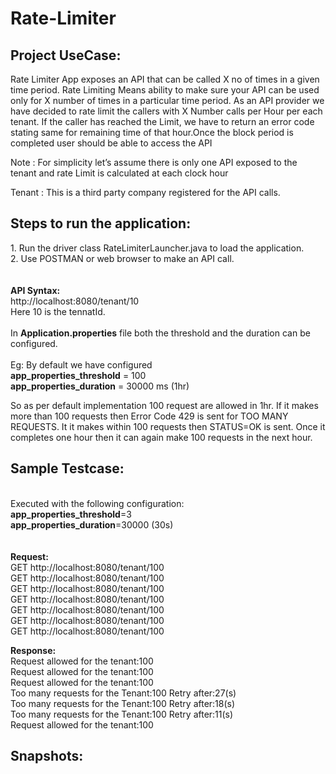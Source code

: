 # Rate-Limiter
<h2>Project UseCase:</h2>
Rate Limiter App exposes an API that can be called X no of times in a given time period. Rate Limiting Means ability to make sure your API can be used only for X number of times in a particular time period.      As an API provider we have decided to rate limit the callers with X Number calls per Hour per each tenant. If the caller has reached the Limit, we have to return an error code stating same for remaining time of that hour.Once the block period is completed user should be able to access the API         

Note : For simplicity let’s assume there is only one API exposed to the tenant and rate Limit is calculated at each clock hour          

Tenant : This is a third party company registered for the API calls.

<h2>Steps to run the application:</h2>
1. Run the driver class RateLimiterLauncher.java to load the application. <br />
2. Use POSTMAN or web browser to make an API call. <br />
<br />
<br />
<b>API Syntax:</b><br />
http://localhost:8080/tenant/10<br />
Here 10 is the tennatId.<br />
<br />
In <b>Application.properties</b> file both the threshold and the duration can be configured. <br/>
<br />
Eg: By default we have configured  <br />
<b>app_properties_threshold</b> = 100  <br />
<b>app_properties_duration</b> = 30000 ms (1hr) <br />

So as per default implementation 100 request are allowed in 1hr. If it makes more than 100 requests then Error Code 429 is sent for TOO MANY REQUESTS. It it makes within 100 requests then STATUS=OK is sent. Once it completes one hour then it can again make 100 requests in the next hour.  <br />

<h2>Sample Testcase:</h2>  <br />
Executed with the following configuration: <br />
<b>app_properties_threshold</b>=3<br />
<b>app_properties_duration</b>=30000 (30s)<br />
<br />
<br />
<b>Request:</b><br />
GET http://localhost:8080/tenant/100 <br />
GET http://localhost:8080/tenant/100 <br />
GET http://localhost:8080/tenant/100 <br />
GET http://localhost:8080/tenant/100 <br />
GET http://localhost:8080/tenant/100 <br />
GET http://localhost:8080/tenant/100 <br />
GET http://localhost:8080/tenant/100 <br />

<b>Response:</b><br />
Request allowed for the tenant:100 <br />
Request allowed for the tenant:100 <br />
Request allowed for the tenant:100 <br />
Too many requests for the Tenant:100 Retry after:27(s) <br />
Too many requests for the Tenant:100 Retry after:18(s) <br />
Too many requests for the Tenant:100 Retry after:11(s) <br />
Request allowed for the tenant:100 <br />

<h2>Snapshots:</h2>


